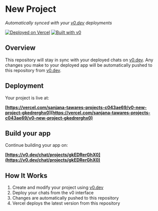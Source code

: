 # New Project

*Automatically synced with your [v0.dev](https://v0.dev) deployments*

[![Deployed on Vercel](https://img.shields.io/badge/Deployed%20on-Vercel-black?style=for-the-badge&logo=vercel)](https://vercel.com/sanjana-tawares-projects-c043ae69/v0-new-project-gkedrerghx0)
[![Built with v0](https://img.shields.io/badge/Built%20with-v0.dev-black?style=for-the-badge)](https://v0.dev/chat/projects/gkEDRerGhX0)

## Overview

This repository will stay in sync with your deployed chats on [v0.dev](https://v0.dev).
Any changes you make to your deployed app will be automatically pushed to this repository from [v0.dev](https://v0.dev).

## Deployment

Your project is live at:

**[https://vercel.com/sanjana-tawares-projects-c043ae69/v0-new-project-gkedrerghx0](https://vercel.com/sanjana-tawares-projects-c043ae69/v0-new-project-gkedrerghx0)**

## Build your app

Continue building your app on:

**[https://v0.dev/chat/projects/gkEDRerGhX0](https://v0.dev/chat/projects/gkEDRerGhX0)**

## How It Works

1. Create and modify your project using [v0.dev](https://v0.dev)
2. Deploy your chats from the v0 interface
3. Changes are automatically pushed to this repository
4. Vercel deploys the latest version from this repository
